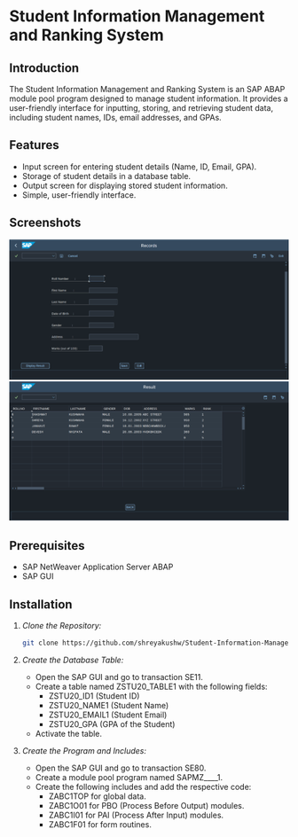 # Student Information Management and Ranking System

## Introduction
The Student Information Management and Ranking System is an SAP ABAP module pool program designed to manage student information. It provides a user-friendly interface for inputting, storing, and retrieving student data, including student names, IDs, email addresses, and GPAs.

## Features
- Input screen for entering student details (Name, ID, Email, GPA).
- Storage of student details in a database table.
- Output screen for displaying stored student information.
- Simple, user-friendly interface.

## Screenshots
![Input Screen](screenshots/input_screen.png)
![Output Screen](screenshots/output_screen.png)

## Prerequisites
- SAP NetWeaver Application Server ABAP
- SAP GUI

## Installation

1. *Clone the Repository:*
   ```sh
   git clone https://github.com/shreyakushw/Student-Information-Management-and-Ranking-System.git

2. *Create the Database Table:*
   - Open the SAP GUI and go to transaction SE11.
   - Create a table named ZSTU20_TABLE1 with the following fields:
     - ZSTU20_ID1 (Student ID)
     - ZSTU20_NAME1 (Student Name)
     - ZSTU20_EMAIL1 (Student Email)
     - ZSTU20_GPA (GPA of the Student)
   - Activate the table.

3. *Create the Program and Includes:*
   - Open the SAP GUI and go to transaction SE80.
   - Create a module pool program named SAPMZ____1.
   - Create the following includes and add the respective code:
     - ZABC1TOP for global data.
     - ZABC1O01 for PBO (Process Before Output) modules.
     - ZABC1I01 for PAI (Process After Input) modules.
     - ZABC1F01 for form routines.
